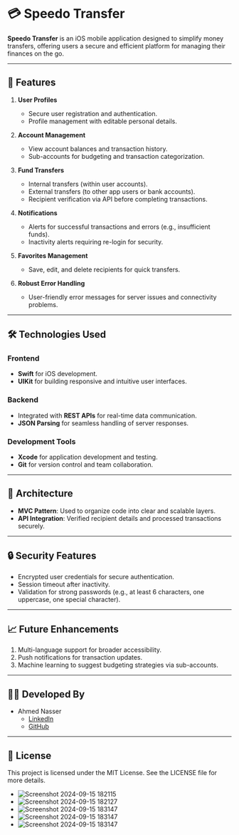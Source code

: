# 💳 Speedo Transfer  

**Speedo Transfer** is an iOS mobile application designed to simplify money transfers, offering users a secure and efficient platform for managing their finances on the go.

---

## 🚀 **Features**  

1. **User Profiles**  
   - Secure user registration and authentication.  
   - Profile management with editable personal details.  

2. **Account Management**  
   - View account balances and transaction history.  
   - Sub-accounts for budgeting and transaction categorization.  

3. **Fund Transfers**  
   - Internal transfers (within user accounts).  
   - External transfers (to other app users or bank accounts).  
   - Recipient verification via API before completing transactions.  

4. **Notifications**  
   - Alerts for successful transactions and errors (e.g., insufficient funds).  
   - Inactivity alerts requiring re-login for security.  

5. **Favorites Management**  
   - Save, edit, and delete recipients for quick transfers.  

6. **Robust Error Handling**  
   - User-friendly error messages for server issues and connectivity problems.  

---

## 🛠️ **Technologies Used**  

### **Frontend**  
- **Swift** for iOS development.  
- **UIKit** for building responsive and intuitive user interfaces.  

### **Backend**  
- Integrated with **REST APIs** for real-time data communication.  
- **JSON Parsing** for seamless handling of server responses.  

### **Development Tools**  
- **Xcode** for application development and testing.  
- **Git** for version control and team collaboration.  

---

## 📐 **Architecture**  

- **MVC Pattern**: Used to organize code into clear and scalable layers.  
- **API Integration**: Verified recipient details and processed transactions securely.  

---

## 🔒 **Security Features**  

- Encrypted user credentials for secure authentication.  
- Session timeout after inactivity.  
- Validation for strong passwords (e.g., at least 6 characters, one uppercase, one special character).  

---

## 📈 **Future Enhancements**  

1. Multi-language support for broader accessibility.  
2. Push notifications for transaction updates.  
3. Machine learning to suggest budgeting strategies via sub-accounts.  

---

## 👨‍💻 **Developed By**  

- Ahmed Nasser  
  - [LinkedIn](https://linkedin.com/in/ahmed-nasser-91aab6279)  
  - [GitHub](https://github.com/AhmedNasser23)  

---

## 📖 **License**  

This project is licensed under the MIT License. See the LICENSE file for more details.  

- ![Screenshot 2024-09-15 182115](https://github.com/user-attachments/assets/8a9f60d8-7a63-429b-a52e-faf2eb44dc96)
- ![Screenshot 2024-09-15 182127](https://github.com/user-attachments/assets/fb181ad3-c051-47d4-ae68-589bc924d739)
- ![Screenshot 2024-09-15 183147](https://github.com/user-attachments/assets/ed7289d0-a8f6-4033-9c17-8c2594c0e323)
- ![Screenshot 2024-09-15 183147](https://github.com/user-attachments/assets/c88bcdff-e76f-49ad-b3fa-60bbedb60530)
- ![Screenshot 2024-09-15 183147](https://github.com/user-attachments/assets/f7942b81-5706-42f4-bd3e-19deb3ee0204)
